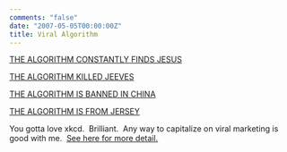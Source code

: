 ```yaml
---
comments: "false"
date: "2007-05-05T00:00:00Z"
title: Viral Algorithm
---
```

<a href="http://xkcd.com/">THE ALGORITHM CONSTANTLY FINDS JESUS</a>

<a href="http://xkcd.com/">THE ALGORITHM KILLED JEEVES</a>

<a href="http://xkcd.com/">THE ALGORITHM IS BANNED IN CHINA</a>

<a href="http://xkcd.com/">THE ALGORITHM IS FROM JERSEY</a>

You gotta love xkcd.  Brilliant.  Any way to capitalize on viral marketing is good with me.  <a href="http://blag.xkcd.com/2007/04/19/billboards">See here for more detail.</a>